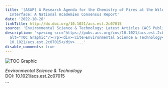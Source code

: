 ```yaml
---
title: '[ASAP] A Research Agenda for the Chemistry of Fires at the Wildland–Urban
  Interface: A National Academies Consensus Report'
date: '2022-10-26'
linkTitle: http://dx.doi.org/10.1021/acs.est.2c07015
source: 'Environmental Science & Technology: Latest Articles (ACS Publications)'
description: '<p><img src="https://pubs.acs.org/cms/10.1021/acs.est.2c07015/asset/images/medium/es2c07015_0003.gif"
  alt="TOC Graphic"/></p><div><cite>Environmental Science & Technology</cite></div><div>DOI:
  10.1021/acs.est.2c07015</div> ...'
disable_comments: true
---
```

<p><img src="https://pubs.acs.org/cms/10.1021/acs.est.2c07015/asset/images/medium/es2c07015_0003.gif" alt="TOC Graphic"/></p><div><cite>Environmental Science & Technology</cite></div><div>DOI: 10.1021/acs.est.2c07015</div> ...